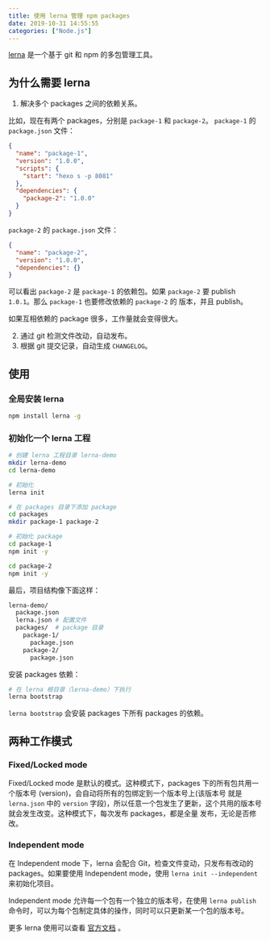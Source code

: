 ```yaml
---
title: 使用 lerna 管理 npm packages
date: 2019-10-31 14:55:55
categories: ["Node.js"]
---
```



[lerna](https://github.com/lerna/lerna) 是一个基于 git 和 npm 的多包管理工具。

## 为什么需要 lerna

1. 解决多个 packages 之间的依赖关系。

比如，现在有两个 packages，分别是 `package-1` 和 `package-2`。
`package-1` 的 `package.json` 文件：

```json
{
  "name": "package-1",
  "version": "1.0.0",
  "scripts": {
    "start": "hexo s -p 8081"
  },
  "dependencies": {
    "package-2": "1.0.0"
  }
}
```

`package-2` 的 `package.json` 文件：

```json
{
  "name": "package-2",
  "version": "1.0.0",
  "dependencies": {}
}
```

可以看出 `package-2` 是 `package-1` 的依赖包。如果 `package-2` 要 publish `1.0.1`。那么 `package-1` 也要修改依赖的 `package-2` 的
版本，并且 publish。

如果互相依赖的 package 很多，工作量就会变得很大。

2. 通过 git 检测文件改动，自动发布。
3. 根据 git 提交记录，自动生成 `CHANGELOG`。

## 使用

### 全局安装 lerna

```sh
npm install lerna -g
```

### 初始化一个 lerna 工程

```sh
# 创建 lerna 工程目录 lerna-demo
mkdir lerna-demo
cd lerna-demo

# 初始化
lerna init

# 在 packages 目录下添加 package
cd packages
mkdir package-1 package-2

# 初始化 package
cd package-1
npm init -y

cd package-2
npm init -y
```

最后，项目结构像下面这样：

```sh
lerna-demo/
  package.json
  lerna.json # 配置文件
  packages/  # package 目录
    package-1/
      package.json
    package-2/
      package.json
```

安装 packages 依赖：

```sh
# 在 lerna 根目录（lerna-demo）下执行
lerna bootstrap
```

`lerna bootstrap` 会安装 packages 下所有 packages 的依赖。

## 两种工作模式

### Fixed/Locked mode

Fixed/Locked mode 是默认的模式。这种模式下，packages 下的所有包共用一个版本号 (version)，会自动将所有的包绑定到一个版本号上(该版本号
就是 `lerna.json` 中的 `version` 字段)，所以任意一个包发生了更新，这个共用的版本号就会发生改变。这种模式下，每次发布 packages，都是全量
发布，无论是否修改。

### Independent mode

在 Independent mode 下，lerna 会配合 Git，检查文件变动，只发布有改动的 packages。如果要使用 Independent mode，使用
`lerna init --independent` 来初始化项目。

Independent mode 允许每一个包有一个独立的版本号，在使用 `lerna publish` 命令时，可以为每个包制定具体的操作，同时可以只更新某一个包的版本号。

更多 lerna 使用可以查看 [官方文档](https://lerna.js.org/) 。
